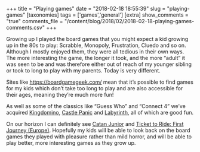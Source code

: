 +++
title = "Playing games"
date = "2018-02-18 18:55:39"
slug = "playing-games"
[taxonomies]
tags = ['games','general']
[extra]
show_comments = "true"
comments_file = "/content/blog/2018/02/2018-02-18-playing-games-comments.csv"
+++

Growing up I played the board games that you might expect a kid growing up in the 80s to play: Scrabble, Monopoly, Frustration, Cluedo and so on. Although I mostly enjoyed them, they were all tedious in their own ways. The more interesting the game, the longer it took, and the more “adult” it was seen to be and was therefore either out of reach of my younger sibling or took to long to play with my parents. Today is very different.

Sites like https://boardgamegeek.com/ mean that it’s possible to find games for my kids which don’t take too long to play and are also accessible for their ages, meaning they’re much more fun!

As well as some of the classics like “Guess Who” and “Connect 4” we’ve acquired [Kingdomino](https://boardgamegeek.com/boardgame/204583/kingdomino), [Castle Panic](https://boardgamegeek.com/boardgame/43443/castle-panic) and [Labyrinth](https://boardgamegeek.com/boardgame/1219/labyrinth), all of which are good fun.

On our horizon I can definitely see [Catan Junior](https://boardgamegeek.com/boardgame/184842/catan-junior) and [Ticket to Ride: First Journey (Europe)](https://boardgamegeek.com/boardgame/218208/ticket-ride-first-journey-europe). Hopefully my kids will be able to look back on the board games they played with pleasure rather than mild horror, and will be able to play better, more interesting games as they grow up.
